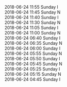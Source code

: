 2018-06-24 11:55 Sunday  I  
2018-06-24 11:45 Sunday  N  
2018-06-24 11:40 Sunday  I  
2018-06-24 11:30 Sunday  N  
2018-06-24 11:05 Sunday  I  
2018-06-24 11:00 Sunday  N  
2018-06-24 06:40 Sunday  I  
2018-06-24 06:35 Sunday  N  
2018-06-24 06:00 Sunday  I  
2018-06-24 05:55 Sunday  N  
2018-06-24 05:50 Sunday  I  
2018-06-24 05:45 Sunday  N  
2018-06-24 05:25 Sunday  I  
2018-06-24 05:15 Sunday  N  
2018-06-24 04:45 Sunday  I  
